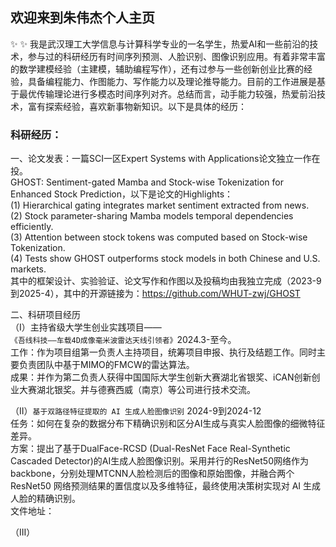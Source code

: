 ## 欢迎来到朱伟杰个人主页
✨ ✨ 我是武汉理工大学信息与计算科学专业的一名学生，热爱AI和一些前沿的技术，参与过的科研经历有时间序列预测、人脸识别、图像识别应用。有着非常丰富的数学建模经验（主建模，辅助编程写作），还有过参与一些创新创业比赛的经验，具备编程能力、作图能力、写作能力以及理论推导能力。目前的工作进展是基于最优传输理论进行多模态时间序列对齐。总结而言，动手能力较强，热爱前沿技术，富有探索经验，喜欢新事物新知识。以下是具体的经历：

### 科研经历：<br>

一、论文发表：一篇SCI一区Expert Systems with Applications论文独立一作在投。<br>
GHOST: Sentiment-gated Mamba and Stock-wise Tokenization for Enhanced Stock Prediction，以下是论文的Highlights：<br>
(1) Hierarchical gating integrates market sentiment extracted from news. <br>
(2) Stock parameter-sharing Mamba models temporal dependencies efficiently. <br>
(3) Attention between stock tokens was computed based on Stock-wise Tokenization.<br>
(4) Tests show GHOST outperforms stock models in both Chinese and U.S. markets.<br>
其中的框架设计、实验验证、论文写作和作图以及投稿均由我独立完成（2023-9到2025-4），其中的开源链接为：https://github.com/WHUT-zwj/GHOST <br>

二、科研项目经历<br>
（I）主持省级大学生创业实践项目——```《吾线科技——车载4D成像毫米波雷达天线引领者》```2024.3-至今。<br>
工作：作为项目组第一负责人主持项目，统筹项目申报、执行及结题工作。同时主要负责团队中基于MIMO的FMCW的雷达算法。<br>
成果：并作为第二负责人获得中国国际大学生创新大赛湖北省银奖、iCAN创新创业大赛湖北银奖。并与德赛西威（南京）等公司进行技术交流。<br>

（II）```基于双路径特征提取的 AI 生成人脸图像识别``` 2024-9到2024-12<br>
任务：如何在复杂的数据分布下精确识别和区分AI生成与真实人脸图像的细微特征差异。<br>
方案：提出了基于DualFace-RCSD (Dual-ResNet Face Real-Synthetic Cascaded Detector)的AI生成人脸图像识别。采用并行的ResNet50网络作为backbone，分别处理MTCNN人脸检测后的图像和原始图像，并融合两个 ResNet50 网络预测结果的置信度以及多维特征，最终使用决策树实现对 AI 生成人脸的精确识别。<br>
文件地址：

（III）


<!--
**WHUT-zwj/WHUT-zwj** is a ✨ _special_ ✨ repository because its `README.md` (this file) appears on your GitHub profile.

Here are some ideas to get you started:

- 🔭 I’m currently working on ...
- 🌱 I’m currently learning ...
- 👯 I’m looking to collaborate on ...
- 🤔 I’m looking for help with ...
- 💬 Ask me about ...
- 📫 How to reach me: ...
- 😄 Pronouns: ...
- ⚡ Fun fact: ...
-->
